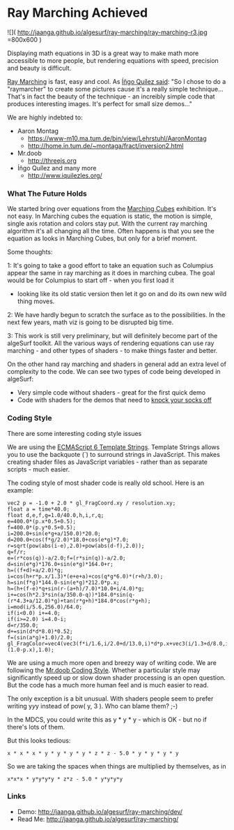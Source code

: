 ﻿Ray Marching Achieved
===
![]( http://jaanga.github.io/algesurf/ray-marching/ray-marching-r3.jpg =800x600 )

Displaying math equations in 3D is a great way to make math more accessible to more people, 
but rendering equations with speed, precision and beauty is difficult.

[Ray Marching]( https://en.wikipedia.org/wiki/Volume_ray_casting ) is fast, easy and cool. As 
[Íñgo Quílez said]( http://www.iquilezles.org/www/articles/terrainmarching/terrainmarching.htm ): "So I chose to do a "raymarcher" to create some pictures cause it's a really simple technique...
That's in fact the beauty of the technique - an increibly simple code that produces interesting images. It's perfect for small size demos..."

We are highly indebted to:

* Aaron Montag
	* https://www-m10.ma.tum.de/bin/view/Lehrstuhl/AaronMontag
	* http://home.in.tum.de/~montaga/fract/inversion2.html
* Mr.doob
	* http://threejs.org
* Íñgo Quílez and many more
	* http://www.iquilezles.org/


### What The Future Holds

We started bring over equations from the [Marching Cubes]( http://jaanga.github.io/algesurf/marching-cubes/r3.1/algesurf-marching-cubes-gallery-r3.1.html ) exhibition. It's not easy. 
In Marching cubes the equation is static, the motion is simple, single axis rotation and colors stay put.
With the current ray marching algorithm it's all changing all the time.
Often happens is that you see the equation as looks in Marching Cubes, but only for a brief moment.

Some thoughts:

1: It's going to take a good effort to take an equation such as Columpius appear the same in ray marching as it does in marching cubea.
The goal would be for Columpius to start off - when you first load it 
- looking like its old static version then let it go on and do its own new wild thing moves.


2: We have hardly begun to scratch the surface as to the possibilities. In the next few years, math viz is going to be disrupted big time.


3: This work is still very preliminary, but will definitely become part of the algeSurf toolkit.
All the various ways of rendering equations can use ray marching - and other types of shaders - to make things faster and better.

On the other hand ray marching and shaders in general add an extra level of complexity to the code.
We can see two types of code being developed in algeSurf:

* Very simple code without shaders - great for the first quick demo
* Code with shaders for the demos that need to [knock your socks off]( http://idioms.thefreedictionary.com/knock+socks+off )

 

### Coding Style

There are some interesting coding style issues

We are using the [ECMAScript 6 Template Strings]( https://developer.mozilla.org/en-US/docs/Web/JavaScript/Reference/template_strings ).
Template Strings allows you to use the backquote (`) to surround strings in JavaScript. 
This makes creating shader files as JavaScript variables - rather than as separate scripts - much easier. 

The coding style of most shader code is really old school. Here is an example:

	vec2 p = -1.0 + 2.0 * gl_FragCoord.xy / resolution.xy;
	float a = time*40.0;
	float d,e,f,g=1.0/40.0,h,i,r,q;
	e=400.0*(p.x*0.5+0.5);
	f=400.0*(p.y*0.5+0.5);
	i=200.0+sin(e*g+a/150.0)*20.0;
	d=200.0+cos(f*g/2.0)*18.0+cos(e*g)*7.0;
	r=sqrt(pow(abs(i-e),2.0)+pow(abs(d-f),2.0));
	q=f/r;
	e=(r*cos(q))-a/2.0;f=(r*sin(q))-a/2.0;
	d=sin(e*g)*176.0+sin(e*g)*164.0+r;
	h=((f+d)+a/2.0)*g;
	i=cos(h+r*p.x/1.3)*(e+e+a)+cos(q*g*6.0)*(r+h/3.0);
	h=sin(f*g)*144.0-sin(e*g)*212.0*p.x;
	h=(h+(f-e)*q+sin(r-(a+h)/7.0)*10.0+i/4.0)*g;
	i+=cos(h*2.3*sin(a/350.0-q))*184.0*sin(q-(r*4.3+a/12.0)*g)+tan(r*g+h)*184.0*cos(r*g+h);
	i=mod(i/5.6,256.0)/64.0;
	if(i<0.0) i+=4.0;
	if(i>=2.0) i=4.0-i;
	d=r/350.0;
	d+=sin(d*d*8.0)*0.52;
	f=(sin(a*g)+1.0)/2.0;
	gl_FragColor=vec4(vec3(f*i/1.6,i/2.0+d/13.0,i)*d*p.x+vec3(i/1.3+d/8.0,i/2.0+d/18.0,i)*d*(1.0-p.x),1.0);

We are using a much more open and breezy way of writing code. 
We are following the [Mr.doob Coding Style]( https://github.com/mrdoob/three.js/wiki/Mr.doob's-Code-Style%E2%84%A2 ).
Whether a particular style may significantly speed up or slow down shader processing is an open question. 
But the code has a much more human feel and is much easier to read.

The only exception is a bit unusual. With shaders people seem to prefer writing y*y*y instead of pow( y, 3 ). 
Who can blame them? ;-)

In the MDCS, you could write this as y * y * y - which is OK - but no if there's lots of them.

But this looks tedious:

	x * x * x * y * y * y * y * z * z - 5.0 * y * y * y * y

So we are taking the spaces when things are multiplied by themselves, as in

	x*x*x * y*y*y*y * z*z - 5.0 * y*y*y*y

 




### Links

* Demo: <http://jaanga.github.io/algesurf/ray-marching/dev/>
* Read Me: <http://jaanga.github.io/algesurf/ray-marching/>
